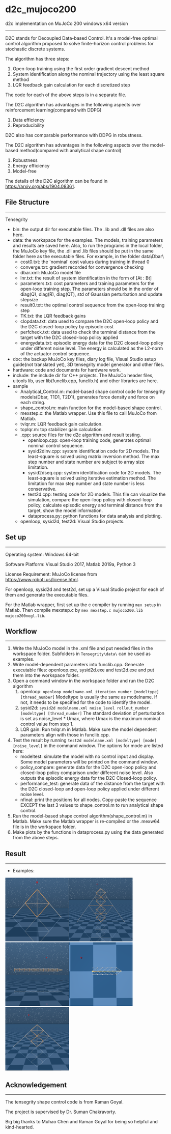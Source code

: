 # d2c_mujoco200
d2c implementation on MuJoCo 200 windows x64 version

--------
D2C stands for Decoupled Data-based Control. It's a model-free optimal control algorithm proposed to solve finite-horizon control problems for stochastic discrete systems.

The algorithm has three steps:
1. Open-loop training using the first order gradient descent method
2. System identification along the nominal trajectory using the least square method
3. LQR feedback gain calculation for each discretized step
   
The code for each of the above steps is in a separate file.

The D2C algorithm has advantages in the following aspects over reinforcement learning(compared with DDPG)
1. Data efficiency
2. Reproducibility
   
D2C also has comparable performance with DDPG in robustness.

The D2C algorithm has advantages in the following aspects over the model-based method(compared with analytical shape control)
1. Robustness
2. Energy efficiency
3. Model-free

The details of the D2C algorithm can be found in <https://arxiv.org/abs/1904.08361>.


## File Structure
------
Tensegrity

- bin: the output dir for executable files. The .lib and .dll files are also here.
- data: the workspace for the examples. The models, training parameters and results are saved here. Also, to run the programs in the local folder, the MuJoCo key file, the .dll and .lib files should be put in the same folder here as the executable files. For example, in the folder data\Dbar\
  - cost0.txt: the 'nominal' cost values during training in thread 0
  - converge.txt: gradient recorded for convergence checking
  - dbar.xml: MuJoCo model file
  - lnr.txt: the result of system identification in the form of [At : Bt]
  - parameters.txt: cost parameters and training parameters for the open-loop training step. The parameters should be in the order of diag(Q), diag(R), diag(QT), std of Gaussian perturbation and update stepsize
  - result0.txt: the optimal control sequence from the open-loop training step
  - TK.txt: the LQR feedback gains
  - clopdata.txt: data used to compare the D2C open-loop policy and the D2C closed-loop policy by episodic cost
  - perfcheck.txt: data used to check the terminal distance from the target with the D2C closed-loop policy applied
  - energydata.txt: episodic energy data for the D2C closed-loop policy under different noise level. The energy is calculated as the L2-norm of the actuator control sequence.
- doc: the backup MuJoCo key files, diary log file, Visual Studio setup guide(not translated yet), 3D tensegrity model generator and other files.
- hardware: code and documents for hardware work.
- include: the include dir for C++ projects. The MuJoCo header files, uitools lib, user lib(funclib.cpp, funclib.h) and other libraries are here.
- sample
  - Analytical_Control.m: model-based shape control code for tensegrity models(Dbar, T1D1, T2D1), generates force density and force on each string.
  - shape_control.m: main function for the model-based shape control.
  - mexstep.c: the Matlab wrapper. Use this file to call MuJoCo from Matlab.
  - tvlqr.m: LQR feedback gain calculation.
  - toplqr.m: top stabilizer gain calculation.
  - .cpp: source files for the d2c algorithm and result testing.
    - openloop.cpp: open-loop training code, generates optimal nominal control sequence.
    - sysid2dinv.cpp: system identification code for 2D models. The least-square is solved using matrix inversion method. The max step number and state number are subject to array size limitation.
    - sysid2dseq.cpp: system identification code for 2D models. The least-square is solved using iterative estimation method. The limitation for max step number and state number is less conservative.
    - test2d.cpp: testing code for 2D models. This file can visualize the simulation, compare the open-loop policy with closed-loop policy, calculate episodic energy and terminal distance from the target, show the model information.
    - dataprocess.py: python functions for data analysis and plotting.
  - openloop, sysid2d, test2d: Visual Studio projects.


## Set up
------
Operating system: Windows 64-bit

Software Platform: Visual Studio 2017, Matlab 2019a, Python 3

License Requirement: MuJoCo license from <https://www.roboti.us/license.html>.

For openloop, sysid2d and test2d, set up a Visual Studio project for each of them and generate the executable files.

For the Matlab wrapper, first set up the c compiler by running `mex setup` in Matlab. Then compile mexstep.c by `mex mexstep.c mujoco200.lib mujoco200nogl.lib`.


## Workflow
----
1. Write the MuJoCo model in the .xml file and put needed files in the workspace folder. Subfolders in `Tensegrity\data\` can be used as examples.
2. Write model-dependent parameters into funclib.cpp. Generate executable files: openloop.exe, sysid2d.exe and test2d.exe and put them into the workspace folder.
3. Open a command window in the workspace folder and run the D2C algorithm
   1. openloop: `openloop modelname.xml iteration_number [modeltype] [thread_number]` Modeltype is usually the same as modelname. If not, it needs to be specified for the code to identify the model.
   2. sysid2d: `sysid2d modelname.xml noise_level rollout_number [modeltype] [thread_number]` The standard deviation of perturbation is set as noise_level * Umax, where Umax is the maximum nominal control value from step 1.
   3. LQR gain: Run tvlqr.m in Matlab. Make sure the model dependent parameters align with those in funclib.cpp.
4. Test the result by running `test2d modelname.xml [modeltype] [mode] [noise_level]` in the command window. The options for mode are listed here:
   - modeltest: simulate the model with no control input and display. Some model parameters will be printed on the command window.
   - policy_compare: generate data for the D2C open-loop policy and closed-loop policy comparison under different noise level. Also outputs the episodic energy data for the D2C Closed-loop policy.
   - performance_test: generate data of the distance from the target with the D2C closed-loop and open-loop policy applied under different noise level.
   - nfinal: print the positions for all nodes. Copy-paste the sequence EXCEPT the last 3 values to shape_control.m to run analytical shape control.
5. Run the model-based shape control algorithm(shape_control.m) in Matlab. Make sure the Matlab wrapper is re-compiled or the .mexw64 file is in the workspace folder.
6. Make plots by the functions in dataprocess.py using the data generated from the above steps.

## Result
----
- Examples: 

<!-- ![avatar](data/Dbar/init_reacher.PNG) {:height="50%" width="50%"} -->

<img src="data/Dbar/init_reacher.PNG" width="200" height="200" alt="dbar"/><img src="data/T2D1/init_reacher.PNG" width="200" height="200" alt="t2d1"/><img src="data/Tbar_Arm/init_arm.PNG" width="200" height="200" alt="arm"/><img src="data/Swimmer/init_swimmer6t.PNG" width="200" height="200" alt="swimmer6"/><img src="data/T1D1/init_reacher.PNG" width="200" height="200" alt="t1d1"/>

## Acknowledgement
-----
The tensegrity shape control code is from Raman Goyal.

The project is supervised by Dr. Suman Chakravorty.

Big big thanks to Muhao Chen and Raman Goyal for being so helpful and kind-hearted.